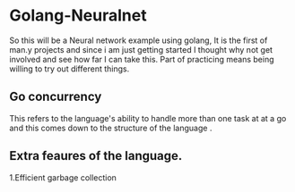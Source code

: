# Golang-Neuralnet
So this will be a Neural network example using golang, It is the first of man.y projects and since i am just getting 
started I thought why not get involved and see how far I can take this. 
Part of practicing means being willing to try out different things.

## Go concurrency
This refers to the language's ability to handle more than one task at at a go and this comes
down to the structure of the language . 
## Extra feaures of the language.
1.Efficient garbage collection

